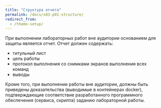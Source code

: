 ```yaml
---
title: "Структура отчета"
permalink: /docs/s03-p01-structure/
redirect_from:
  - /theme-setup/
---
```

При выполнении лабораторных работ вне аудитории основанием для защиты является отчет. Отчет должен содержать:

- титульный лист
- цель работы
- протокол выполнения со снимками экранов выполнения всех команд
- выводы

Кроме того, при выполнении работы вне аудитории, должны быть приведены доказательства (выводимые в контейнерах docker), подтверждающие соответствие разработанного программного обеспечения (сервиса, скрипта) заданию лабораторной работы.